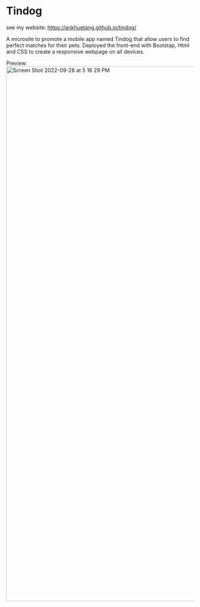 # Tindog
see my website: https://ankhuetang.github.io/tindog/

A microsite to promote a mobile app named Tindog that allow users to find perfect matches for their pets. 
Deployed the front-end with Bootstap, Html and CSS to create a responsive webpage on all devices. 

Preview: <img width="1438" alt="Screen Shot 2022-09-28 at 5 16 29 PM" src="https://user-images.githubusercontent.com/109850604/192890683-df986ec3-efeb-43d8-b66b-c85068d17121.png">
